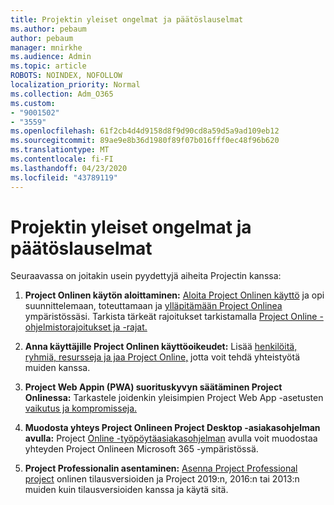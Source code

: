 ```yaml
---
title: Projektin yleiset ongelmat ja päätöslauselmat
ms.author: pebaum
author: pebaum
manager: mnirkhe
ms.audience: Admin
ms.topic: article
ROBOTS: NOINDEX, NOFOLLOW
localization_priority: Normal
ms.collection: Adm_O365
ms.custom:
- "9001502"
- "3559"
ms.openlocfilehash: 61f2cb4d4d9158d8f9d90cd8a59d5a9ad109eb12
ms.sourcegitcommit: 89ae9e8b36d1980f89f07b016fff0ec48f96b620
ms.translationtype: MT
ms.contentlocale: fi-FI
ms.lasthandoff: 04/23/2020
ms.locfileid: "43789119"
---
```

# <a name="project-common-issues-and-resolutions"></a>Projektin yleiset ongelmat ja päätöslauselmat

Seuraavassa on joitakin usein pyydettyjä aiheita Projectin kanssa:

1. **Project Onlinen käytön aloittaminen:**  [Aloita Project Onlinen käyttö](https://docs.microsoft.com/ProjectOnline/get-started-with-project-online) ja opi suunnittelemaan, toteuttamaan ja [ylläpitämään Project Onlinea](https://docs.microsoft.com/projectonline/project-online) ympäristössäsi. Tarkista tärkeät rajoitukset tarkistamalla [Project Online -ohjelmistorajoitukset ja -rajat.](https://docs.microsoft.com/ProjectOnline/project-online-software-boundaries-and-limits)

2. **Anna käyttäjille Project Onlinen käyttöoikeudet:** Lisää [henkilöitä, ryhmiä, resursseja ja jaa Project Online,](https://docs.microsoft.com/projectonline/step-2-add-people-to-project-online) jotta voit tehdä yhteistyötä muiden kanssa. 

3. **Project Web Appin (PWA) suorituskyvyn säätäminen Project Onlinessa:** Tarkastele joidenkin yleisimpien Project Web App -asetusten [vaikutus ja kompromisseja.](https://docs.microsoft.com/projectonline/tune-project-online-performance)

4. **Muodosta yhteys Project Onlineen Project Desktop -asiakasohjelman avulla:** Project [Online -työpöytäasiakasohjelman](https://docs.microsoft.com/projectonline/connect-to-project-online-with-the-project-online-desktop-client) avulla voit muodostaa yhteyden Project Onlineen Microsoft 365 -ympäristössä. 

5. **Project Professionalin asentaminen:** [Asenna Project Professional project](https://support.office.com/article/install-project-7059249b-d9fe-4d61-ab96-5c5bf435f281) onlinen tilausversioiden ja Project 2019:n, 2016:n tai 2013:n muiden kuin tilausversioiden kanssa ja käytä sitä.
